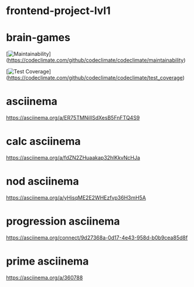 # frontend-project-lvl1

# brain-games

[![Maintainability](https://api.codeclimate.com/v1/badges/a99a88d28ad37a79dbf6/maintainability)]
(https://codeclimate.com/github/codeclimate/codeclimate/maintainability)

[![Test Coverage](https://api.codeclimate.com/v1/badges/a99a88d28ad37a79dbf6/test_coverage)]
(https://codeclimate.com/github/codeclimate/codeclimate/test_coverage)

# asciinema
https://asciinema.org/a/ER75TMNiIlSdXesB5FnFTQ4S9
 
# calc asciinema
 https://asciinema.org/a/fdZN2ZHuaakap32hlKkvNcHJa

# nod asciinema
https://asciinema.org/a/yHisqME2E2WHEzfvp36H3mH5A
 
# progression asciinema
https://asciinema.org/connect/9d27368a-0d17-4e43-958d-b0b9cea85d8f

# prime asciinema
 https://asciinema.org/a/360788
 